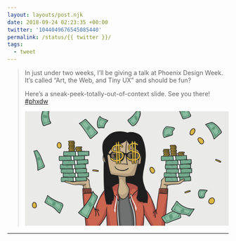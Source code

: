 ```yaml
---
layout: layouts/post.njk
date: 2018-09-24 02:23:35 +00:00
twitter: '1044049676545085440'
permalink: /status/{{ twitter }}/
tags: 
  - tweet
---
```


> In just under two weeks, I’ll be giving a talk at Phoenix Design Week. It’s called “Art, the Web, and Tiny UX” and should be fun?
> 
> Here’s a sneak-peek-totally-out-of-context slide. See you there! [#phxdw](https://twitter.com/hashtag/phxdw) 
> 
> ![A self-portrait illustration wearing dollar sign glasses, holding stacks of dollar bills and gold coins, with more money and coins falling from the sky.](/img/1044049676545085440-Dn01HPHXoAAOxXO.png)

---
